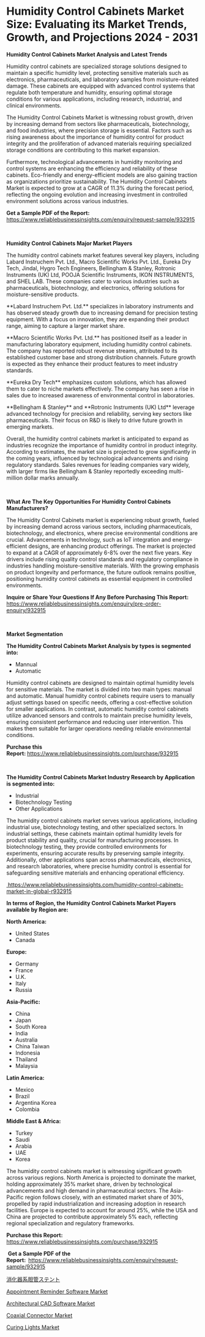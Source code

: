 <p><h1>Humidity Control Cabinets Market Size: Evaluating its Market Trends, Growth, and Projections 2024 - 2031</h1></p><p><strong>Humidity Control Cabinets Market Analysis and Latest Trends</strong></p>
<p><p>Humidity control cabinets are specialized storage solutions designed to maintain a specific humidity level, protecting sensitive materials such as electronics, pharmaceuticals, and laboratory samples from moisture-related damage. These cabinets are equipped with advanced control systems that regulate both temperature and humidity, ensuring optimal storage conditions for various applications, including research, industrial, and clinical environments.</p><p>The Humidity Control Cabinets Market is witnessing robust growth, driven by increasing demand from sectors like pharmaceuticals, biotechnology, and food industries, where precision storage is essential. Factors such as rising awareness about the importance of humidity control for product integrity and the proliferation of advanced materials requiring specialized storage conditions are contributing to this market expansion. </p><p>Furthermore, technological advancements in humidity monitoring and control systems are enhancing the efficiency and reliability of these cabinets. Eco-friendly and energy-efficient models are also gaining traction as organizations prioritize sustainability. The Humidity Control Cabinets Market is expected to grow at a CAGR of 11.3% during the forecast period, reflecting the ongoing evolution and increasing investment in controlled environment solutions across various industries.</p></p>
<p><strong>Get a Sample PDF of the Report:&nbsp;</strong> <a href="https://www.reliablebusinessinsights.com/enquiry/request-sample/932915">https://www.reliablebusinessinsights.com/enquiry/request-sample/932915</a></p>
<p>&nbsp;</p>
<p><strong>Humidity Control Cabinets Major Market Players</strong></p>
<p><p>The humidity control cabinets market features several key players, including Labard Instruchem Pvt. Ltd., Macro Scientific Works Pvt. Ltd., Eureka Dry Tech, Jindal, Hygro Tech Engineers, Bellingham & Stanley, Rotronic Instruments (UK) Ltd, POOJA Scientific Instruments, IKON INSTRUMENTS, and SHEL LAB. These companies cater to various industries such as pharmaceuticals, biotechnology, and electronics, offering solutions for moisture-sensitive products.</p><p>**Labard Instruchem Pvt. Ltd.** specializes in laboratory instruments and has observed steady growth due to increasing demand for precision testing equipment. With a focus on innovation, they are expanding their product range, aiming to capture a larger market share.</p><p>**Macro Scientific Works Pvt. Ltd.** has positioned itself as a leader in manufacturing laboratory equipment, including humidity control cabinets. The company has reported robust revenue streams, attributed to its established customer base and strong distribution channels. Future growth is expected as they enhance their product features to meet industry standards.</p><p>**Eureka Dry Tech** emphasizes custom solutions, which has allowed them to cater to niche markets effectively. The company has seen a rise in sales due to increased awareness of environmental control in laboratories.</p><p>**Bellingham & Stanley** and **Rotronic Instruments (UK) Ltd** leverage advanced technology for precision and reliability, serving key sectors like pharmaceuticals. Their focus on R&D is likely to drive future growth in emerging markets.</p><p>Overall, the humidity control cabinets market is anticipated to expand as industries recognize the importance of humidity control in product integrity. According to estimates, the market size is projected to grow significantly in the coming years, influenced by technological advancements and rising regulatory standards. Sales revenues for leading companies vary widely, with larger firms like Bellingham & Stanley reportedly exceeding multi-million dollar marks annually.</p></p>
<p>&nbsp;</p>
<p><strong>What Are The Key Opportunities For Humidity Control Cabinets Manufacturers?</strong></p>
<p><p>The Humidity Control Cabinets market is experiencing robust growth, fueled by increasing demand across various sectors, including pharmaceuticals, biotechnology, and electronics, where precise environmental conditions are crucial. Advancements in technology, such as IoT integration and energy-efficient designs, are enhancing product offerings. The market is projected to expand at a CAGR of approximately 6-8% over the next five years. Key drivers include rising quality control standards and regulatory compliance in industries handling moisture-sensitive materials. With the growing emphasis on product longevity and performance, the future outlook remains positive, positioning humidity control cabinets as essential equipment in controlled environments.</p></p>
<p><strong>Inquire or Share Your Questions If Any Before Purchasing This Report:</strong> <a href="https://www.reliablebusinessinsights.com/enquiry/pre-order-enquiry/932915">https://www.reliablebusinessinsights.com/enquiry/pre-order-enquiry/932915</a></p>
<p>&nbsp;</p>
<p><strong>Market Segmentation</strong></p>
<p><strong>The Humidity Control Cabinets Market Analysis by types is segmented into:</strong></p>
<p><ul><li>Mannual</li><li>Automatic</li></ul></p>
<p><p>Humidity control cabinets are designed to maintain optimal humidity levels for sensitive materials. The market is divided into two main types: manual and automatic. Manual humidity control cabinets require users to manually adjust settings based on specific needs, offering a cost-effective solution for smaller applications. In contrast, automatic humidity control cabinets utilize advanced sensors and controls to maintain precise humidity levels, ensuring consistent performance and reducing user intervention. This makes them suitable for larger operations needing reliable environmental conditions.</p></p>
<p><strong>Purchase this Report:&nbsp;</strong><a href="https://www.reliablebusinessinsights.com/purchase/932915">https://www.reliablebusinessinsights.com/purchase/932915</a></p>
<p>&nbsp;</p>
<p><strong>The Humidity Control Cabinets Market Industry Research by Application is segmented into:</strong></p>
<p><ul><li>Industrial</li><li>Biotechnology Testing</li><li>Other Applications</li></ul></p>
<p><p>The humidity control cabinets market serves various applications, including industrial use, biotechnology testing, and other specialized sectors. In industrial settings, these cabinets maintain optimal humidity levels for product stability and quality, crucial for manufacturing processes. In biotechnology testing, they provide controlled environments for experiments, ensuring accurate results by preserving sample integrity. Additionally, other applications span across pharmaceuticals, electronics, and research laboratories, where precise humidity control is essential for safeguarding sensitive materials and enhancing operational efficiency.</p></p>
<p><a href="https://www.reliablebusinessinsights.com/humidity-control-cabinets-market-in-global-r932915">&nbsp;https://www.reliablebusinessinsights.com/humidity-control-cabinets-market-in-global-r932915</a></p>
<p><strong>In terms of Region, the Humidity Control Cabinets Market Players available by Region are:</strong></p>
<p>
    <p> <strong> North America: </strong>
        <ul>
            <li>United States</li>
            <li>Canada</li>
        </ul>
        </p> 
    <p> <strong> Europe: </strong>
        <ul>
            <li>Germany</li>
            <li>France</li>
            <li>U.K.</li>
            <li>Italy</li>
            <li>Russia</li>
        </ul>
        </p> 
    <p> <strong> Asia-Pacific: </strong>
        <ul>
            <li>China</li>
            <li>Japan</li>
            <li>South Korea</li>
            <li>India</li>
            <li>Australia</li>
            <li>China Taiwan</li>
            <li>Indonesia</li>
            <li>Thailand</li>
            <li>Malaysia</li>
        </ul>
        </p> 
    <p> <strong> Latin America: </strong>
        <ul>
            <li>Mexico</li>
            <li>Brazil</li>
            <li>Argentina Korea</li>
            <li>Colombia</li>
        </ul>
        </p> 
    <p> <strong> Middle East & Africa: </strong>
        <ul>
            <li>Turkey</li>
            <li>Saudi</li>
            <li>Arabia</li>
            <li>UAE</li>
            <li>Korea</li>
        </ul>
    </p>
    </p>
<p><p>The humidity control cabinets market is witnessing significant growth across various regions. North America is projected to dominate the market, holding approximately 35% market share, driven by technological advancements and high demand in pharmaceutical sectors. The Asia-Pacific region follows closely, with an estimated market share of 30%, propelled by rapid industrialization and increasing adoption in research facilities. Europe is expected to account for around 25%, while the USA and China are projected to contribute approximately 5% each, reflecting regional specialization and regulatory frameworks.</p></p>
<p><strong>Purchase this Report: </strong><a href="https://www.reliablebusinessinsights.com/purchase/932915">https://www.reliablebusinessinsights.com/purchase/932915</a></p>
<p>&nbsp;<strong>Get a Sample PDF of the Report:&nbsp;&nbsp;</strong><a href="https://www.reliablebusinessinsights.com/enquiry/request-sample/932915">https://www.reliablebusinessinsights.com/enquiry/request-sample/932915</a></p>
<p><strong></strong></p>
<p><p><a href="https://medium.com/@giannicrona2023/digestive-system-biliary-stent-market-%E3%81%AE%E3%82%B0%E3%83%AD%E3%83%BC%E3%83%90%E3%83%AB%E5%B8%82%E5%A0%B4%E6%A6%82%E8%A6%81%E3%81%AF-%E4%B8%96%E7%95%8C%E3%81%8A%E3%82%88%E3%81%B3%E4%B8%BB%E8%A6%81%E5%B8%82%E5%A0%B4%E3%81%AB%E3%81%8A%E3%81%91%E3%82%8B%E6%A5%AD%E7%95%8C%E3%81%AB%E5%BD%B1%E9%9F%BF%E3%82%92%E4%B8%8E%E3%81%88%E3%82%8B%E4%B8%BB%E8%A6%81%E3%81%AA%E3%83%88%E3%83%AC%E3%83%B3%E3%83%89%E3%81%AB%E3%81%A4%E3%81%84%E3%81%A6-%E7%8B%AC%E8%87%AA%E3%81%AE%E8%A6%96%E7%82%B9%E3%82%92%E6%8F%90%E4%BE%9B%E3%81%97%E3%81%BE%E3%81%99-c926dd54b74a">消化器系胆管ステント</a></p><p><a href="https://www.linkedin.com/pulse/pioneering-growth-analyzing-global-appointment-reminder-software-bmfwf?trackingId=uSbE9oyfSBiJD25aURVzEg%3D%3D">Appointment Reminder Software Market</a></p><p><a href="https://www.linkedin.com/pulse/architectural-cad-software-market-essentials-key-players-demand-n6hhf?trackingId=ugnHa2kwRuWW0CvsdlFYPw%3D%3D">Architectural CAD Software Market</a></p><p><a href="https://medium.com/@mdmasty/the-global-coaxial-connector-market-is-expected-to-witness-a-compound-annual-growth-rate-cagr-dd93a69d2a34">Coaxial Connector Market</a></p><p><a href="https://medium.com/@mdmasty/the-curing-lights-market-report-analyzes-important-operational-and-performance-data-so-one-may-7f6666481269">Curing Lights Market</a></p></p>